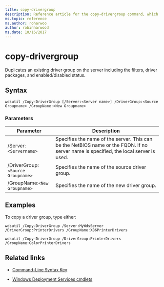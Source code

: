 ```yaml
---
title: copy-drivergroup
description: Reference article for the copy-drivergroup command, which duplicates an existing driver group on the server including the filters, driver packages, and enabled/disabled status.
ms.topic: reference
ms.author: roharwoo
author: robinharwood
ms.date: 10/16/2017
---
```


# copy-drivergroup

Duplicates an existing driver group on the server including the filters, driver packages, and enabled/disabled status.

## Syntax

```
wdsutil /Copy-DriverGroup [/Server:<Server name>] /DriverGroup:<Source Groupname> /GroupName:<New Groupname>
```

### Parameters

| Parameter | Description |
|--|--|
| /Server:`<Servername>` | Specifies the name of the server. This can be the NetBIOS name or the FQDN. If no server name is specified, the local server is used. |
| /DriverGroup:`<Source Groupname>` | Specifies the name of the source driver group. |
| /GroupName:`<New Groupname>` | Specifies the name of the new driver group. |

## Examples

To copy a driver group, type either:

```
wdsutil /Copy-DriverGroup /Server:MyWdsServer /DriverGroup:PrinterDrivers /GroupName:X86PrinterDrivers
```

```
wdsutil /Copy-DriverGroup /DriverGroup:PrinterDrivers /GroupName:ColorPrinterDrivers
```

## Related links

- [Command-Line Syntax Key](command-line-syntax-key.md)

- [Windows Deployment Services cmdlets](/powershell/module/wds)
